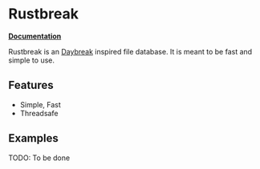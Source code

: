 Rustbreak
=========

**[Documentation][doc]**

Rustbreak is an [Daybreak](https://propublica.github.io/daybreak/) inspired file
database. It is meant to be fast and simple to use.

Features
--------

- Simple, Fast
- Threadsafe

Examples
--------

TODO: To be done




[doc]:http://neikos.me/rustbreak/rustbreak/index.html
